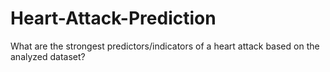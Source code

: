 # Heart-Attack-Prediction
What are the strongest predictors/indicators of a heart attack based on the analyzed dataset?
